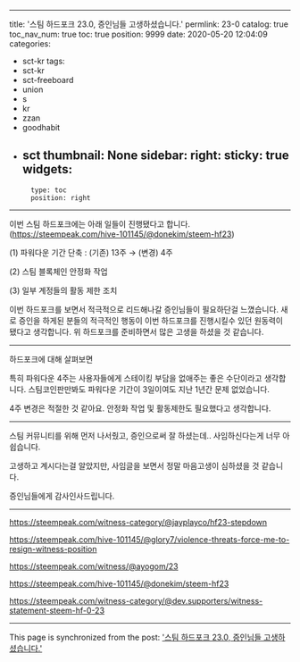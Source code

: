 
---
title: '스팀 하드포크 23.0, 증인님들 고생하셨습니다.'
permlink: 23-0
catalog: true
toc_nav_num: true
toc: true
position: 9999
date: 2020-05-20 12:04:09
categories:
- sct-kr
tags:
- sct-kr
- sct-freeboard
- union
- s
- kr
- zzan
- goodhabit
- sct
thumbnail: None
sidebar:
    right:
        sticky: true
widgets:
    -
        type: toc
        position: right
---


이번 스팀 하드포크에는 아래 일들이 진행됐다고 합니다. (https://steempeak.com/hive-101145/@donekim/steem-hf23)

(1) 파워다운 기간 단축 : (기존) 13주 → (변경) 4주

(2) 스팀 블록체인 안정화 작업

(3) 일부 계정들의 활동 제한 조치

이번 하드포크를 보면서 적극적으로 리드해나갈 증인님들이 필요하단걸 느꼈습니다. 새로 증인을 하게된 분들의 적극적인 행동이 이번 하드포크를 진행시킬수 있던 원동력이 됐다고 생각합니다. 위 하드포크를 준비하면서 많은 고생을 하셨을 것 같습니다. 

---

하드포크에 대해 살펴보면

특히 파워다운 4주는 사용자들에게 스테이킹 부담을 없애주는 좋은 수단이라고 생각합니다. 스팀코인판만봐도 파워다운 기간이 3일이여도 지난 1년간 문제 없었습니다. 

4주 변경은 적절한 것 같아요. 안정화 작업 및 활동제한도 필요했다고 생각합니다. 

---

스팀 커뮤니티를 위해 먼저 나서줬고, 증인으로써 잘 하셨는데.. 
사임하신다는게 너무 아쉽습니다.

고생하고 계시다는걸 알았지만, 사임글을 보면서 정말 마음고생이 심하셨을 것 같습니다.


증인님들에게 감사인사드립니다.

---

https://steempeak.com/witness-category/@jayplayco/hf23-stepdown

https://steempeak.com/hive-101145/@glory7/violence-threats-force-me-to-resign-witness-position

https://steempeak.com/witness/@ayogom/23

https://steempeak.com/hive-101145/@donekim/steem-hf23

https://steempeak.com/witness-category/@dev.supporters/witness-statement-steem-hf-0-23

- - -

This page is synchronized from the post: ['스팀 하드포크 23.0, 증인님들 고생하셨습니다.'](https://steemit.com/@jacobyu/23-0)
